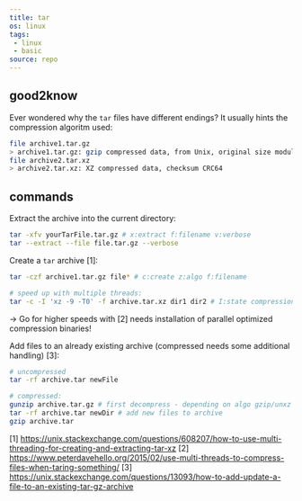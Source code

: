 ```yaml
---
title: tar
os: linux
tags:
 - linux
 - basic
source: repo
---
```


## good2know

Ever wondered why the `tar` files have different endings? It usually hints the compression algoritm used:

```bash
file archive1.tar.gz
> archive1.tar.gz: gzip compressed data, from Unix, original size modulo 2^32 10240
file archive2.tar.xz 
> archive2.tar.xz: XZ compressed data, checksum CRC64
```

## commands

Extract the archive into the current directory:

```bash
tar -xfv yourTarFile.tar.gz # x:extract f:filename v:verbose
tar --extract --file file.tar.gz --verbose
```

Create a `tar` archive [1]:

```bash
tar -czf archive1.tar.gz file* # c:create z:algo f:filename

# speed up with multiple threads:
tar -c -I 'xz -9 -T0' -f archive.tar.xz dir1 dir2 # I:state compressions algo used (with compressions ratio and num of threads)
```

-> Go for higher speeds with [2] needs installation of parallel optimized compression binaries!

Add files to an already existing archive (compressed needs some additional handling) [3]:

```bash
# uncompressed
tar -rf archive.tar newFile

# compressed:
gunzip archive.tar.gz # first decompress - depending on algo gzip/unxz
tar -rf archive.tar newDir # add new files to archive
gzip archive.tar
```

[1] https://unix.stackexchange.com/questions/608207/how-to-use-multi-threading-for-creating-and-extracting-tar-xz
[2] https://www.peterdavehello.org/2015/02/use-multi-threads-to-compress-files-when-taring-something/
[3] https://unix.stackexchange.com/questions/13093/how-to-add-update-a-file-to-an-existing-tar-gz-archive